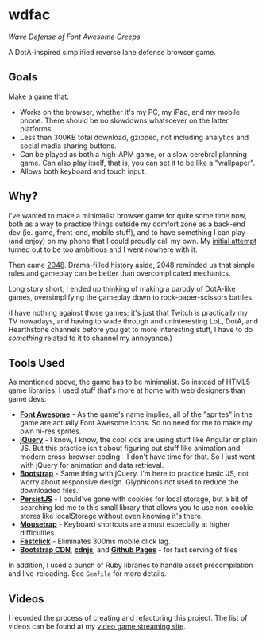 wdfac
=====

*Wave Defense of Font Awesome Creeps*

A DotA-inspired simplified reverse lane defense browser game.

## Goals

Make a game that:

* Works on the browser, whether it's my PC, my iPad, and my mobile phone. There should be no slowdowns whatsoever on the latter platforms.
* Less than 300KB total download, gzipped, not including analytics and social media sharing buttons.
* Can be played as both a high-APM game, or a slow cerebral planning game. Can also play itself, that is, you can set it to be like a "wallpaper".
* Allows both keyboard and touch input.

## Why?

I've wanted to make a minimalist browser game for quite some time now, both as a way to practice things outside my comfort zone as a back-end dev (ie. game, front-end, mobile stuff), and to have something I can play (and enjoy) on my phone that I could proudly call my own. My [initial attempt](https://github.com/datenshiZERO/bad) turned out to be too ambitious and I went nowhere with it.

Then came [2048](http://gabrielecirulli.github.io/2048/). Drama-filled history aside, 2048 reminded us that simple rules and gameplay can be better than overcomplicated mechanics.

Long story short, I ended up thinking of making a parody of DotA-like games, oversimplifying the gameplay down to rock-paper-scissors battles.

(I have nothing against those games; it's just that Twitch is practically my TV nowadays, and having to wade through and uninteresting LoL, DotA, and Hearthstone channels before you get to more interesting stuff, I have to do *something* related to it to channel my annoyance.)

## Tools Used

As mentioned above, the game has to be minimalist. So instead of HTML5 game libraries, I used stuff that's more at home with web designers than game devs:

* **[Font Awesome](http://fortawesome.github.io/Font-Awesome/)** - As the game's name implies, all of the "sprites" in the game are actually Font Awesome icons. So no need for me to make my own hi-res sprites.
* **[jQuery](http://jquery.com/)** - I know, I know, the cool kids are using stuff like Angular or plain JS. But this practice isn't about figuring out stuff like animation and modern cross-browser coding - I don't have time for that. So I just went with jQuery for animation and data retrieval.
* **[Bootstrap](http://getbootstrap.com/)** - Same thing with jQuery. I'm here to practice basic JS, not worry about responsive design. Glyphicons not used to reduce the downloaded files.
* **[PersistJS](http://pablotron.org/software/persist-js/)** - I could've gone with cookies for local storage, but a bit of searching led me to this small library that allows you to use non-cookie stores like localStorage without even knowing it's there.
* **[Mousetrap](http://craig.is/killing/mice)** - Keyboard shortcuts are a must especially at higher difficulties.
* **[Fastclick](http://ftlabs.github.io/fastclick/)** - Eliminates 300ms mobile click lag.
* **[Bootstrap CDN](http://www.bootstrapcdn.com/)**, **[cdnjs](http://cdnjs.com/)**, and **[Github Pages](https://pages.github.com/)** - for fast serving of files

In addition, I used a bunch of Ruby libraries to handle asset precompilation and live-reloading. See `Gemfile` for more details.

## Videos

I recorded the process of creating and refactoring this project. The list of videos can be found at my [video game streaming site](http://tv.bryanbibat.net/#wdfac).
